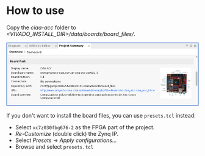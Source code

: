 # How to use

Copy the *ciaa-acc* folder to *<VIVADO_INSTALL_DIR>/data/boards/board_files/*.

![Vivado BDF](../../doc/images/bdf.png)

If you don't want to install the board files, you can use `presets.tcl` instead:
* Select `xc7z030fbg676-2` as the FPGA part of the project.
* *Re-Customize* (double click) the Zynq IP.
* Select *Presets* -> *Apply configurations...*
* Browse and select `presets.tcl`
